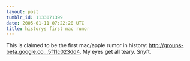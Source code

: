 ```yaml
---
layout: post
tumblr_id: 1133071399
date: 2005-01-11 07:22:20 UTC
title: historys first mac rumor
---
```


This is claimed to be the first mac/apple rumor in history: <a href="http://groups-beta.google.com/group/net.works/msg/5965f11c023dd4" target="_blank">http://groups-beta.google.co...5f11c023dd4</a>. My eyes get all teary. Snyft.
